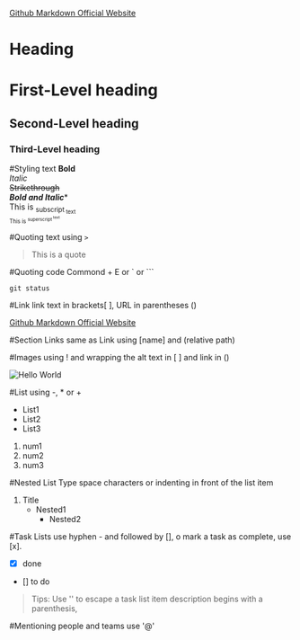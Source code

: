 [Github Markdown Official Website](https://docs.github.com/en/get-started/writing-on-github/getting-started-with-writing-and-formatting-on-github/basic-writing-and-formatting-syntax)

# Heading
# First-Level heading
## Second-Level heading
### Third-Level heading

#Styling text
**Bold**  
_Italic_  
~~Strikethrough~~  
***Bold and Italic****  
This is <sub>subscript<sub> text  
This is <sup>superscript<sup> text  

#Quoting text
using `>`
> This is a quote

#Quoting code
Commond + E or ` or ```  


```
git status
```

#Link
link text in brackets[ ], URL in parentheses ()  

[Github Markdown Official Website](https://docs.github.com/en/get-started/writing-on-github/getting-started-with-writing-and-formatting-on-github/basic-writing-and-formatting-syntax)

#Section Links
same as Link using [name] and (relative path)


#Images
using ! and wrapping the alt text in [ ] and link in ()   

![Hello World](https://www.google.com/url?sa=i&url=https%3A%2F%2Fen.m.wikipedia.org%2Fwiki%2FFile%3AHelloWorld.svg&psig=AOvVaw1o7PdbhRXDtVhS_JW9YzAT&ust=1694673371982000&source=images&cd=vfe&opi=89978449&ved=0CA8QjRxqFwoTCLin37T8poEDFQAAAAAdAAAAABAE)

#List
using -, * or +  
- List1  
- List2  
- List3  

1. num1
1. num2
1. num3

#Nested List
Type space characters or indenting in front of the list item  
1. Title  
	- Nested1  
		- Nested2  

#Task Lists
use hyphen - and followed by [], o mark a task as complete, use [x].  
- [x] done
- [] to do

> Tips: Use '\' to escape a task list item description begins with a parenthesis,

#Mentioning people and teams
use '@'
